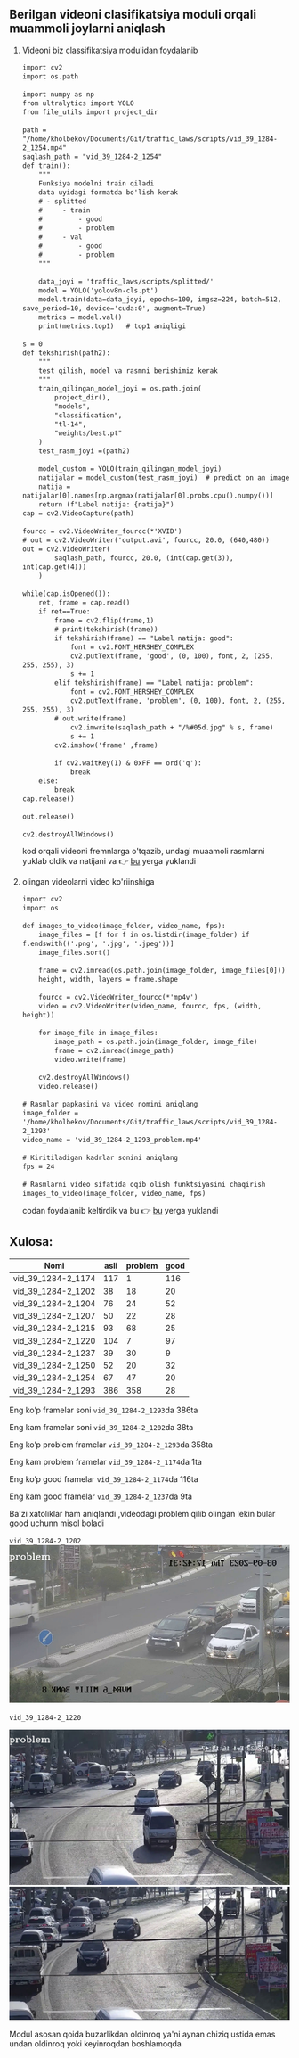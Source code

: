 ## Berilgan videoni clasifikatsiya moduli orqali muammoli joylarni aniqlash

1. Videoni biz classifikatsiya modulidan foydalanib
    ```doctest
    import cv2
    import os.path
    
    import numpy as np
    from ultralytics import YOLO
    from file_utils import project_dir
    
    path = "/home/kholbekov/Documents/Git/traffic_laws/scripts/vid_39_1284-2_1254.mp4"
    saqlash_path = "vid_39_1284-2_1254"
    def train():
        """
        Funksiya modelni train qiladi
        data uyidagi formatda bo'lish kerak
        # - splitted
        #     - train
        #         - good
        #         - problem
        #     - val
        #         - good
        #         - problem
        """
    
        data_joyi = 'traffic_laws/scripts/splitted/'
        model = YOLO('yolov8n-cls.pt')
        model.train(data=data_joyi, epochs=100, imgsz=224, batch=512, save_period=10, device='cuda:0', augment=True)
        metrics = model.val()
        print(metrics.top1)   # top1 aniqligi
    
    s = 0
    def tekshirish(path2):
        """
        test qilish, model va rasmni berishimiz kerak
        """
        train_qilingan_model_joyi = os.path.join(
            project_dir(),
            "models",
            "classification",
            "tl-14",
            "weights/best.pt"
        )
        test_rasm_joyi =(path2)
    
        model_custom = YOLO(train_qilingan_model_joyi)
        natijalar = model_custom(test_rasm_joyi)  # predict on an image
        natija = natijalar[0].names[np.argmax(natijalar[0].probs.cpu().numpy())]
        return (f"Label natija: {natija}")
    cap = cv2.VideoCapture(path)
    
    fourcc = cv2.VideoWriter_fourcc(*'XVID')
    # out = cv2.VideoWriter('output.avi', fourcc, 20.0, (640,480))
    out = cv2.VideoWriter(
            saqlash_path, fourcc, 20.0, (int(cap.get(3)), int(cap.get(4)))
        )
    
    while(cap.isOpened()):
        ret, frame = cap.read()
        if ret==True:
            frame = cv2.flip(frame,1)
            # print(tekshirish(frame))
            if tekshirish(frame) == "Label natija: good":
                font = cv2.FONT_HERSHEY_COMPLEX
                cv2.putText(frame, 'good', (0, 100), font, 2, (255, 255, 255), 3)
                s += 1
            elif tekshirish(frame) == "Label natija: problem":
                font = cv2.FONT_HERSHEY_COMPLEX
                cv2.putText(frame, 'problem', (0, 100), font, 2, (255, 255, 255), 3)
            # out.write(frame)
                cv2.imwrite(saqlash_path + "/%#05d.jpg" % s, frame)
                s += 1
            cv2.imshow('frame' ,frame)
    
            if cv2.waitKey(1) & 0xFF == ord('q'):
                break
        else:
            break
    cap.release()
    
    out.release()
    
    cv2.destroyAllWindows()
    ```
   kod orqali videoni fremnlarga o'tqazib, undagi muaamoli rasmlarni yuklab oldik va natijani va
   👉 [bu](https://drive.google.com/drive/folders/1TyijJpv5I1dOFQlUJkKayGSAhYv015n4) yerga yuklandi

2. olingan videolarni video ko'riinshiga
    ```doctest
    import cv2
    import os
    
    def images_to_video(image_folder, video_name, fps):
        image_files = [f for f in os.listdir(image_folder) if f.endswith(('.png', '.jpg', '.jpeg'))]
        image_files.sort()
    
        frame = cv2.imread(os.path.join(image_folder, image_files[0]))
        height, width, layers = frame.shape
    
        fourcc = cv2.VideoWriter_fourcc(*'mp4v')
        video = cv2.VideoWriter(video_name, fourcc, fps, (width, height))
    
        for image_file in image_files:
            image_path = os.path.join(image_folder, image_file)
            frame = cv2.imread(image_path)
            video.write(frame)
    
        cv2.destroyAllWindows()
        video.release()
    
    # Rasmlar papkasini va video nomini aniqlang
    image_folder = '/home/kholbekov/Documents/Git/traffic_laws/scripts/vid_39_1284-2_1293'
    video_name = 'vid_39_1284-2_1293_problem.mp4'
    
    # Kiritiladigan kadrlar sonini aniqlang
    fps = 24
    
    # Rasmlarni video sifatida oqib olish funktsiyasini chaqirish
    images_to_video(image_folder, video_name, fps)
    
    ```
   codan foydalanib keltirdik va bu 👉 [bu](https://drive.google.com/drive/folders/1lPyXneWOwdVV4Qq-eP9mFpMcaoo-McxF)
   yerga yuklandi

## Xulosa:

| Nomi               | asli | problem | good |
|--------------------|------|---------|------|
| vid_39_1284-2_1174 | 117  | 1       | 116  |
| vid_39_1284-2_1202 | 38   | 18      | 20   |
| vid_39_1284-2_1204 | 76   | 24      | 52   |
| vid_39_1284-2_1207 | 50   | 22      | 28   |
| vid_39_1284-2_1215 | 93   | 68      | 25   |
| vid_39_1284-2_1220 | 104  | 7       | 97   |
| vid_39_1284-2_1237 | 39   | 30      | 9    |
| vid_39_1284-2_1250 | 52   | 20      | 32   |
| vid_39_1284-2_1254 | 67   | 47      | 20   |
| vid_39_1284-2_1293 | 386  | 358     | 28   |

Eng ko’p framelar soni `vid_39_1284-2_1293`da 386ta

Eng kam framelar soni `vid_39_1284-2_1202`da 38ta

Eng ko’p problem framelar `vid_39_1284-2_1293`da 358ta

Eng kam problem framelar `vid_39_1284-2_1174`da 1ta

Eng ko’p good framelar `vid_39_1284-2_1174`da 116ta

Eng kam good framelar `vid_39_1284-2_1237`da 9ta

Ba'zi xatoliklar ham aniqlandi ,videodagi problem qilib olingan lekin bular good uchunn misol boladi

`vid_39_1284-2_1202` 
![img.png](..%2Fdata%2Frasm%2Fimg.png)

`vid_39_1284-2_1220` 

![img_1.png](..%2Fdata%2Frasm%2Fimg_1.png)
![img_2.png](..%2Fdata%2Frasm%2Fimg_2.png)

Modul asosan qoida buzarlikdan oldinroq ya'ni aynan chiziq ustida emas undan oldinroq yoki keyinroqdan boshlamoqda